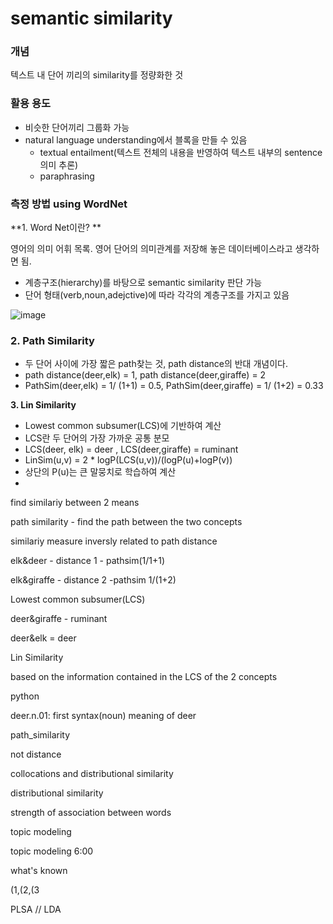 # semantic similarity

### 개념

텍스트 내 단어 끼리의 similarity를 정량화한 것

### 활용 용도

- 비슷한 단어끼리 그룹화 가능
- natural language understanding에서 블록을 만들 수 있음
  - textual entailment(텍스트 전체의 내용을 반영하여 텍스트 내부의 sentence 의미 추론)
  - paraphrasing

### 측정 방법 using WordNet

**1. Word Net이란? **

영어의 의미 어휘 목록. 영어 단어의 의미관계를 저장해 놓은 데이터베이스라고 생각하면 됨. 

- 계층구조(hierarchy)를 바탕으로 semantic similarity 판단 가능
- 단어 형태(verb,noun,adejctive)에 따라 각각의 계층구조를 가지고 있음

![image](https://user-images.githubusercontent.com/32008883/44022086-99a4a436-9f21-11e8-8979-4c16b7ae4fe8.png)



### 2. Path Similarity

- 두 단어 사이에 가장 짧은 path찾는 것, path distance의 반대 개념이다.
- path distance(deer,elk) = 1, path distance(deer,giraffe) = 2
- PathSim(deer,elk) = 1/ (1+1) = 0.5, PathSim(deer,giraffe) = 1/ (1+2) = 0.33

**3. Lin Similarity**

- Lowest common subsumer(LCS)에 기반하여 계산
- LCS란 두 단어의 가장 가까운 공통 분모
- LCS(deer, elk) = deer , LCS(deer,giraffe) = ruminant
- LinSim(u,v) = 2 * logP(LCS(u,v))/(logP(u)+logP(v)) 
- 상단의 P(u)는 큰 말뭉치로 학습하여 계산
- 









find similariy between 2 means

path similarity - find the path between the two concepts

similariy measure inversly related to path distance

elk&deer - distance 1 - pathsim(1/1+1)

elk&giraffe - distance 2 -pathsim 1/(1+2)

Lowest common subsumer(LCS)

deer&giraffe - ruminant 

deer&elk = deer



Lin Similarity

based on the information contained in the LCS of the 2 concepts



python

deer.n.01:  first syntax(noun) meaning of deer

path_similarity 

not distance 

collocations and distributional similarity

distributional similarity



strength of association between words





topic modeling



topic modeling 6:00

what's known

(1,(2,(3



PLSA // LDA





